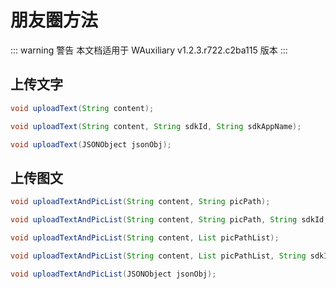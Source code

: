 # 朋友圈方法

::: warning 警告
本文档适用于 WAuxiliary v1.2.3.r722.c2ba115 版本
:::

## 上传文字

```java
void uploadText(String content);

void uploadText(String content, String sdkId, String sdkAppName);

void uploadText(JSONObject jsonObj);
```

## 上传图文

```java
void uploadTextAndPicList(String content, String picPath);

void uploadTextAndPicList(String content, String picPath, String sdkId, String sdkAppName);

void uploadTextAndPicList(String content, List picPathList);

void uploadTextAndPicList(String content, List picPathList, String sdkId, String sdkAppName);

void uploadTextAndPicList(JSONObject jsonObj);
```
